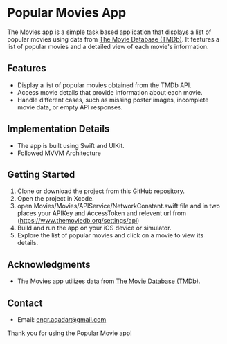 # Popular Movies App
The Movies app is a simple task based application that displays a list of popular movies using data from [The Movie Database (TMDb)](https://www.themoviedb.org/). It features a list of popular movies and a detailed view of each movie's information.

## Features
- Display a list of popular movies obtained from the TMDb API.
- Access movie details that provide information about each movie.
- Handle different cases, such as missing poster images, incomplete movie data, or empty API responses.

## Implementation Details
- The app is built using Swift and UIKit.
- Followed MVVM Architecture

## Getting Started
1. Clone or download the project from this GitHub repository.
2. Open the project in Xcode.
3. open Movies/Movies/APIService/NetworkConstant.swift file and in two places your APIKey and AccessToken and relevent url from (https://www.themoviedb.org/settings/api)
4. Build and run the app on your iOS device or simulator.
5. Explore the list of popular movies and click on a movie to view its details.

## Acknowledgments
- The Movies app utilizes data from [The Movie Database (TMDb)](https://www.themoviedb.org/).

## Contact
- Email: engr.aqadar@gmail.com

Thank you for using the Popular Movie app!
